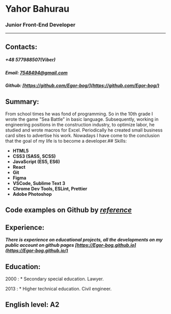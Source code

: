 # Yahor Bahurau

### Junior Front-End Developer
___
## Contacts:
##### +48 577988507(Viber)
##### Email: 7548494@gmail.com
##### Github: [https://github.com/Egor-bog/](https://github.com/Egor-bog/)

## Summary:
From school times he was fond of programming. So in the 10th grade I wrote the game "Sea Battle" in basic language. Subsequently, working in engineering positions in the construction industry, to optimize labor, he studied and wrote macros for Excel. Periodically he created small business card sites to advertise his work. Nowadays I have come to the conclusion that the goal of my life is to become a developer.## Skills:
+ **HTML5**
+ **CSS3 (SASS, SCSS)**
+ **JavaScript (ES5, ES6)**
+ **React**
+ **Git**
+ **Figma**
+ **VSCode, Sublime Text 3**
+ **Chrome Dev Tools, ESLint, Prettier**
+ **Adobe Photoshop**

## Сode examples on Github by *[reference](https://Egor-bog.github.io/)*

## Experience:

***There is experience on educational projects, all the developments on my public account on github pages [https://Egor-bog.github.io](https://Egor-bog.github.io/)***

## Education:

2000
: * Secondary special education. Lawyer.

2013
: * Higher technical education. Civil engineer.


## English level: A2
